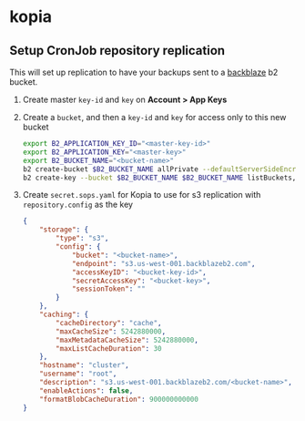 # kopia

## Setup CronJob repository replication

This will set up replication to have your backups sent to a [backblaze](https://www.backblaze.com/) b2 bucket.

1. Create master `key-id` and `key` on **Account > App Keys**

2. Create a `bucket`, and then a `key-id` and `key` for access only to this new bucket
    ```sh
    export B2_APPLICATION_KEY_ID="<master-key-id>"
    export B2_APPLICATION_KEY="<master-key>"
    export B2_BUCKET_NAME="<bucket-name>"
    b2 create-bucket $B2_BUCKET_NAME allPrivate --defaultServerSideEncryption "SSE-B2"  --lifecycleRules '[{"daysFromHidingToDeleting": 1,"daysFromUploadingToHiding": null,"fileNamePrefix": ""}]'
    b2 create-key --bucket $B2_BUCKET_NAME $B2_BUCKET_NAME listBuckets,readBuckets,listFiles,readFiles,writeFiles,readBucketEncryption,readBucketReplications,readBucketRetentions,readFileRetentions,writeFileRetentions,readFileLegalHolds
    ```

3. Create `secret.sops.yaml` for Kopia to use for s3 replication with `repository.config` as the key
    ```json
    {
        "storage": {
            "type": "s3",
            "config": {
                "bucket": "<bucket-name>",
                "endpoint": "s3.us-west-001.backblazeb2.com",
                "accessKeyID": "<bucket-key-id>",
                "secretAccessKey": "<bucket-key>",
                "sessionToken": ""
            }
        },
        "caching": {
            "cacheDirectory": "cache",
            "maxCacheSize": 5242880000,
            "maxMetadataCacheSize": 5242880000,
            "maxListCacheDuration": 30
        },
        "hostname": "cluster",
        "username": "root",
        "description": "s3.us-west-001.backblazeb2.com/<bucket-name>",
        "enableActions": false,
        "formatBlobCacheDuration": 900000000000
    }
    ```
